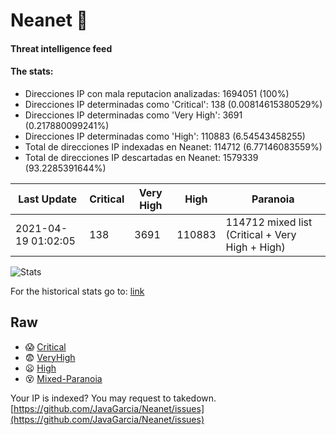 # Neanet :hocho:
#### Threat intelligence feed
#### The stats:

- Direcciones IP con mala reputacion analizadas: 1694051 (100%)
- Direcciones IP determinadas como 'Critical':  138 (0.00814615380529%)
- Direcciones IP determinadas como 'Very High':  3691 (0.217880099241%)
- Direcciones IP determinadas como 'High':  110883 (6.54543458255)
- Total de direcciones IP indexadas en Neanet:  114712 (6.77146083559%)
- Total de direcciones IP descartadas en Neanet:  1579339 (93.2285391644%)

| Last Update | Critical | Very High | High | Paranoia |
| --- | --- | --- | --- | --- |
| 2021-04-19 01:02:05 | 138 | 3691 | 110883 | 114712 mixed list (Critical + Very High + High)|

![Stats](https://docs.google.com/spreadsheets/d/e/2PACX-1vSnaNMIXVabIpDJjufMlzH7poXnshF3mgd8Is1g9ytUEzVsP5my4Trn8f-xkoLLQ38xpL3HtmUexLo6/pubchart?oid=501124687&format=image)

For the historical stats go to: [link](/stats.csv)
## Raw
- :scream: [Critical](https://raw.githubusercontent.com/JavaGarcia/Neanet/master/blacklists/neanet_critical.txt)
- :fearful: [VeryHigh](https://raw.githubusercontent.com/JavaGarcia/Neanet/master/blacklists/neanet_veryHigh.txtt)
- :frowning: [High](https://raw.githubusercontent.com/JavaGarcia/Neanet/master/blacklists/neanet_high.txt)
- :dizzy_face: [Mixed-Paranoia](https://raw.githubusercontent.com/JavaGarcia/Neanet/master/blacklists/neanet_all.txt)


Your IP is indexed? You may request to takedown. [https://github.com/JavaGarcia/Neanet/issues](https://github.com/JavaGarcia/Neanet/issues)






























































































































































































































































































































































































































































































































































































































































































































































































































































































































































































































































































































































































































































































































































































































































































































































































































































































































































































































































































































































































































































































































































































































































































































































































































































































































































































































































































































































































































































































































































































































































































































































































































































































































































































































































































































































































































































































































































































































































































































































































































































































































































































































































































































































































































































































































































































































































































































































































































































































































































































































































































































































































































































































































































































































































































































































































































































































































































































































































































































